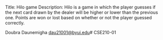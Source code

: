 Title: Hilo game
Description: Hilo is a game in which the player guesses if the next card drawn by the dealer will 
be higher or lower than the previous one. Points are won or lost based on whether or not the player 
guessed correctly.
 

 Doubra Daunemigha
 dau21001@byui.edu# CSE210-01
